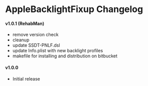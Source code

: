 AppleBacklightFixup Changelog
=============================

#### v1.0.1 (RehabMan)
- remove version check
- cleanup
- update SSDT-PNLF.dsl
- update Info.plist with new backlight profiles
- makefile for installing and distribution on bitbucket

#### v1.0.0
- Initial release
